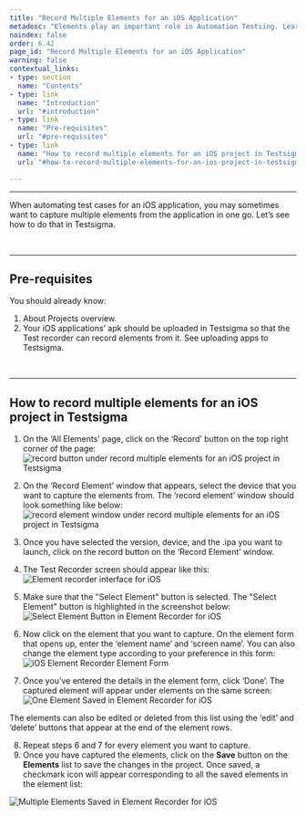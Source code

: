 ```yaml
---
title: "Record Multiple Elements for an iOS Application"
metadesc: "Elements play an important role in Automation Testsing. Learn how to record multiple elements for a iOS project in Testsigma Appication."
noindex: false
order: 6.42
page_id: "Record Multiple Elements for an iOS Application"
warning: false
contextual_links:
- type: section
  name: "Contents"
- type: link
  name: "Introduction"
  url: "#introduction"
- type: link
  name: "Pre-requisites"
  url: "#pre-requisites"
- type: link
  name: "How to record multiple elements for an iOS project in Testsigma"
  url: "#how-to-record-multiple-elements-for-an-ios-project-in-testsigma"

---
```



---

When automating test cases for an iOS application, you may sometimes want to capture multiple elements from the application in one go. Let’s see how to do that in Testsigma.

<br>

---
## **Pre-requisites** 

You should already know:
1. About Projects overview.
2. Your iOS applications’ apk should be uploaded in Testsigma so that the Test recorder can record elements from it. 
See uploading apps to Testsigma.

<br>

---
## **How to record multiple elements for an iOS project in Testsigma**

1. On the ‘All Elements’ page, click on the ‘Record’ button on the top right corner of the page:
![record button under record multiple elements for an iOS project in Testsigma](https://s3.amazonaws.com/static-docs.testsigma.com/new_images/elements/ios-apps/record-multiple-elements/record-button-record-multiple-elements-ios-testsigma.png)

2. On the ‘Record Element’ window that appears, select the device that you want to capture the elements from. The ‘record element’ window should look something like below:
![record element window under record multiple elements for an iOS project in Testsigma](https://docs.testsigma.com/images/record-multiple-elements/record-element-window-record-multiple-elements-ios-testsigma.png)

3. Once you have selected the version, device, and the .ipa you want to launch, click on the record button on the ‘Record Element’ window.
4. The Test Recorder screen should appear like this:
 ![Element recorder interface for iOS](https://s3.amazonaws.com/static-docs.testsigma.com/new_images/elements/ios-apps/record-multiple-elements/iOS-element-recorder-interface-1.png)

5. Make sure that the "Select Element" button is selected. The "Select Element" button is highlighted in the screenshot below:
 ![Select Element Button in Element Recorder for iOS](https://s3.amazonaws.com/static-docs.testsigma.com/new_images/elements/ios-apps/record-multiple-elements/iOS-element-recorder-interface-select-element-button-1.png)

6. Now click on the element that you want to capture. On the element form that opens up, enter the ‘element name’ and ‘screen name’. You can also change the element type according to your preference in this form:
![iOS Element Recorder Element Form](https://s3.amazonaws.com/static-docs.testsigma.com/new_images/elements/ios-apps/record-multiple-elements/iOS-element-recorder-element-form-1.png)

7. Once you’ve entered the details in the element form, click ‘Done’. The captured element will appear under elements on the same screen:
![One Element Saved in Element Recorder for iOS](https://s3.amazonaws.com/static-docs.testsigma.com/new_images/elements/ios-apps/record-multiple-elements/iOS-element-recorder-one-element-saved-1.png)


The elements can also be edited or deleted from this list using the ‘edit’ and ‘delete’ buttons that appear at the end of the element rows.

8. Repeat steps 6 and 7 for every element you want to capture.
9. Once you have captured the elements, click on the **Save** button on the **Elements** list to save the changes in the project. Once saved, a checkmark icon will appear corresponding to all the saved elements in the element list:

![Multiple Elements Saved in Element Recorder for iOS](https://s3.amazonaws.com/static-docs.testsigma.com/new_images/elements/ios-apps/record-multiple-elements/iOS-element-recorder-multiple-elements-saved-1.png)

